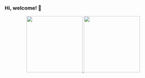 ### Hi, welcome! 🤝

<div align="center">
  <a href="https://github.com/leofernandesbh">
  <img height="180em" src="https://github-readme-stats.vercel.app/api?username=leofernandesbh&show_icons=true&theme=dark&include_all_commits=true&count_private=true"/>
  <img height="180em" src="https://github-readme-stats.vercel.app/api/top-langs/?username=leofernandesbh&layout=compact&langs_count=7&theme=dark"/>
</div>
